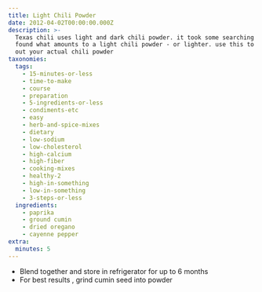 ```yaml
---
title: Light Chili Powder
date: 2012-04-02T00:00:00.000Z
description: >-
  Texas chili uses light and dark chili powder. it took some searching but i
  found what amounts to a light chili powder - or lighter. use this to balance
  out your actual chili powder
taxonomies:
  tags:
    - 15-minutes-or-less
    - time-to-make
    - course
    - preparation
    - 5-ingredients-or-less
    - condiments-etc
    - easy
    - herb-and-spice-mixes
    - dietary
    - low-sodium
    - low-cholesterol
    - high-calcium
    - high-fiber
    - cooking-mixes
    - healthy-2
    - high-in-something
    - low-in-something
    - 3-steps-or-less
  ingredients:
    - paprika
    - ground cumin
    - dried oregano
    - cayenne pepper
extra:
  minutes: 5
---
```

 - Blend together and store in refrigerator for up to 6 months
 - For best results , grind cumin seed into powder
